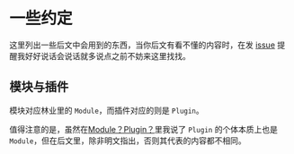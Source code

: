 # 一些约定

这里列出一些后文中会用到的东西，当你后文有看不懂的内容时，在发 [issue][kyandy-issue] 提醒我好好说话<black title="草">会说话就多说点</black>之前不妨来这里找找。

[kyandy-issue]: https://github.com/Yesterday17/Kyandy/issues

## 模块与插件

模块对应林业里的 `Module`，而插件对应的则是 `Plugin`。

值得注意的是，虽然在[Module？Plugin？][module-or-plugin]里我说了 `Plugin` 的个体本质上也是 `Module`，但在后文里，除非明文指出，否则其代表的内容都不相同。

[module-or-plugin]: structure.html#module%EF%BC%9Fplugin%EF%BC%9F
